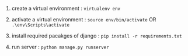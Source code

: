 1. create a virtual environment : ``` virtualenv env ```
2. activate a virtual environment : ``` source env/bin/activate ``` OR ``` .\env\Scripts\activate ```
2. install required pacakges of django :  ``` pip install -r requirements.txt ```

3. run server :  ``` python manage.py runserver ```

